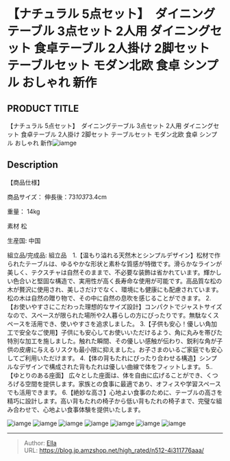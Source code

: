 # 【ナチュラル 5点セット】　ダイニングテーブル 3点セット 2人用 ダイニングセット 食卓テーブル  2人掛け 2脚セット テーブルセット モダン北欧  食卓  シンプル おしゃれ 新作


## PRODUCT TITLE 

【ナチュラル 5点セット】　ダイニングテーブル 3点セット 2人用 ダイニングセット 食卓テーブル  2人掛け 2脚セット テーブルセット モダン北欧  食卓  シンプル おしゃれ 新作![iamge](https://b2bfiles1.gigab2b.cn/image/wkseller/301/20230922_60bb7da0d62ff0d98f785017d27278e7.jpg)

## Description

【商品仕様】




商品サイズ：
伸長後：73*103*73.4cm


重量：
14kg


素材
松


生産国:
中国


組立品/完成品:
組立品　1.【温もり溢れる天然木とシンプルデザイン】松材で作られたテーブルは、ゆるやかな形状と素朴な質感が特徴です。滑らかなラインが美しく、テクスチャは自然そのままで、不必要な装飾は省かれています。輝かしい色合いと堅固な構造で、実用性が高く長寿命な使用が可能です。高品質な松の木が贅沢に使用され、美しさだけでなく、環境にも健康にも配慮されています。松の木は自然の贈り物で、その中に自然の息吹を感じることができます。
2.【お使いやすさにこだわった理想的なサイズ設計】コンパクトでジャストサイズなので、スペースが限られた場所や2人暮らしの方にぴったりです。無駄なくスペースを活用でき、使いやすさを追求しました。
3.【子供も安心！優しい角加工で安全なご使用】子供にも安心してお使いいただけるよう、角に丸みを帯びた特別な加工を施しました。触れた瞬間、その優しい感触が伝わり、鋭利な角が子供の皮膚に与えるリスクも最小限に抑えました。お子さまのいるご家庭でも安心してご利用いただけます。
4.【体の背もたれにぴったり合わせる構造】シンプルなデザインで構成された背もたれは優しい曲線で体をフィットします。
5..【ゆとりのある座面】 広々とした座面は、体を自由に広げることができ、くつろげる空間を提供します。家族との食事に最適であり、オフィスや学習スペースでも活用できます。
6.【絶妙な高さ】心地よい食事のために、テーブルの高さを精巧に設計します。高い背もたれの椅子から低い背もたれの椅子まで、完璧な組み合わせで、心地よい食事体験を提供いたします。




![iamge](https://b2bfiles1.gigab2b.cn/image/wkseller/301/20230914_3e495ac707a798bfe393f218c9143391.jpg)
![iamge](https://b2bfiles1.gigab2b.cn/image/wkseller/301/20230903_1911023bc1b5950c017cef9a9f207dde.jpg)
![iamge](https://b2bfiles1.gigab2b.cn/image/wkseller/301/20230903_a4f2cf7a396a2945a77e042aaaa39b38.jpg)
![iamge](https://b2bfiles1.gigab2b.cn/image/wkseller/301/20230914_9b099e46d7dcc10bb55573c6153eb6fa.jpg)
![iamge](https://b2bfiles1.gigab2b.cn/image/wkseller/301/20230914_a58cfa628856acf8cff0be40ad0b9f36.jpg)
![iamge](https://b2bfiles1.gigab2b.cn/image/wkseller/301/20230906_4b17629fab9c0fcd63d85661d48f89ca.jpg)
![iamge](https://b2bfiles1.gigab2b.cn/image/wkseller/301/20230906_19016da198cfd4279d0e5991694f686c.jpg)


---

> Author: [Ella](https://blog.jp.amzshop.net/)  
> URL: https://blog.jp.amzshop.net/high_rated/n512-4i311776aaa/  

